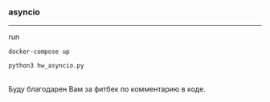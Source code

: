 ### asyncio

***
run
```commandline
docker-compose up
```
```commandline
python3 hw_asyncio.py
```
\
Буду благодарен Вам за фитбек по комментарию в коде.